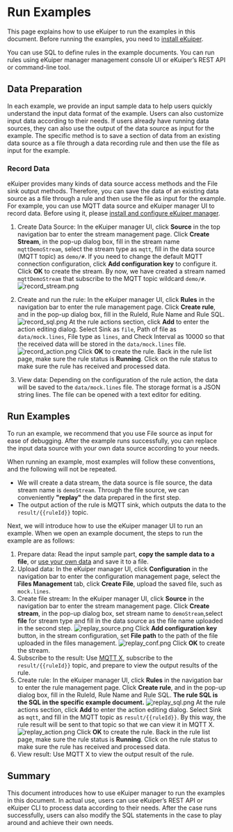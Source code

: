 # Run Examples

This page explains how to use eKuiper to run the examples in this document. Before running the examples, you need to [install eKuiper](../installation.md). 

You can use SQL to define rules in the example documents. You can run rules using eKuiper manager management console UI or eKuiper’s REST API or command-line tool.

## Data Preparation

In each example, we provide an input sample data to help users quickly understand the input data format of the example. Users can also customize input data according to their needs. If users already have running data sources, they can also use the output of the data source as input for the example. The specific method is to save a section of data from an existing data source as a file through a data recording rule and then use the file as input for the example.

### Record Data

eKuiper provides many kinds of data source access methods and the File sink output methods. Therefore, you can save the data of an existing data source as a file through a rule and then use the file as input for the example. For example, you can use MQTT data source and eKuiper manager UI to record data. Before using it, please [install and configure eKuiper manager](../installation.md#running-ekuiper-with-management-console).

1. Create Data Source: In the eKuiper manager UI, click **Source** in the top navigation bar to enter the stream management page. Click **Create Stream**, in the pop-up dialog box, fill in the stream name `mqttDemoStream`, select the stream type as `mqtt`, fill in the data source (MQTT topic) as `demo/#`. If you need to change the default MQTT connection configuration, click **Add configuration key** to configure it. Click **OK** to create the stream. By now, we have created a stream named `mqttDemoStream` that subscribe to the MQTT topic wildcard `demo/#`. ![record_stream.png](./resources/record_stream.png)

2. Create and run the rule: In the eKuiper manager UI, click **Rules** in the navigation bar to enter the rule management page. Click **Create rule**, and in the pop-up dialog box, fill in the RuleId, Rule Name and Rule SQL. ![record_sql.png](./resources/record_sql.png) At the rule actions section, click **Add** to enter the action editing dialog. Select Sink as `file`, Path of file as `data/mock.lines`, File type as `lines`, and Check Interval as 10000 so that the received data will be stored in the `data/mock.lines` file.
   ![record_action.png](./resources/record_action.png)
   Click **OK** to create the rule. Back in the rule list page, make sure the rule status is **Running**. Click on the rule status to make sure the rule has received and processed data.

3. View data: Depending on the configuration of the rule action, the data will be saved to the `data/mock.lines` file. The storage format is a JSON string lines. The file can be opened with a text editor for editing.

## Run Examples

To run an example, we recommend that you use File source as input for ease of debugging. After the example runs successfully, you can replace the input data source with your own data source according to your needs.

When running an example, most examples will follow these conventions, and the following will not be repeated.
- We will create a data stream, the data source is file source, the data stream name is `demoStream`. Through the file source, we can conveniently **"replay"** the data prepared in the first step.
- The output action of the rule is MQTT sink, which outputs the data to the `result/{{ruleId}}` topic.

Next, we will introduce how to use the eKuiper manager UI to run an example. When we open an example document, the steps to run the example are as follows:

1. Prepare data: Read the input sample part, **copy the sample data to a file**, or [use your own data](#record-data) and save it to a file.
2. Upload data: In the eKuiper manager UI, click **Configuration** in the navigation bar to enter the configuration management page, select the **Files Management** tab, click **Create File**, upload the saved file, such as `mock.lines`.
3. Create file stream: In the eKuiper manager UI, click **Source** in the navigation bar to enter the stream management page. Click **Create stream**, in the pop-up dialog box, set stream name to `demoStream`,select **file** for stream type and fill in the data source as the file name uploaded in the second step. ![replay_source.png](./resources/replay_source.png) Click **Add configuration key** button, in the stream configuration, set **File path** to the path of the file uploaded in the files management. ![replay_conf.png](./resources/replay_conf.png) Click **OK** to create the stream.
4. Subscribe to the result: Use [MQTT X](https://mqttx.app/), subscribe to the `result/{{ruleId}}` topic, and prepare to view the output results of the rule.
5. Create rule: In the eKuiper manager UI, click **Rules** in the navigation bar to enter the rule management page. Click **Create rule**, and in the pop-up dialog box, fill in the RuleId, Rule Name and Rule SQL. **The rule SQL is the SQL in the specific example document.** ![replay_sql.png](./resources/replay_sql.png) At the rule actions section, click **Add** to enter the action editing dialog. Select Sink as `mqtt`, and fill in the MQTT topic as `result/{{ruleId}}`. By this way, the rule result will be sent to that topic so that we can view it in MQTT X. ![replay_action.png](./resources/replay_action.png) Click **OK** to create the rule. Back in the rule list page, make sure the rule status is **Running**. Click on the rule status to make sure the rule has received and processed data.
6. View result: Use MQTT X to view the output result of the rule.

## Summary

This document introduces how to use eKuiper manager to run the examples in this document. In actual use, users can use eKuiper’s REST API or eKuiper CLI to process data according to their needs. After the case runs successfully, users can also modify the SQL statements in the case to play around and achieve their own needs.